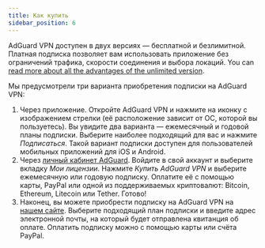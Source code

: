 ```yaml
---
title: Как купить
sidebar_position: 6
---
```


AdGuard VPN доступен в двух версиях — бесплатной и безлимитной. Платная подписка позволяет вам использовать приложение без ограничений трафика, скорости соединения и выбора локаций. You can [read more about all the advantages of the unlimited version](/general/free-vs-unlimited).

Мы предусмотрели три варианта приобретения подписки на AdGuard VPN:

1. Через приложение. Откройте AdGuard VPN и нажмите на иконку с изображением стрелки (её расположение зависит от ОС, которой вы пользуетесь). Вы увидите два варианта — ежемесячный и годовой планы подписки. Выберите наиболее подходящий для вас и нажмите *Подписаться*. Такой вариант подписки доступен для пользователей мобильных приложений для iOS и Android.
2. Через [личный кабинет AdGuard](https://my.adguard.com/). Войдите в свой аккаунт и выберите вкладку *Мои лицензии‎*. Нажмите *Купить AdGuard VPN* и выберите ежемесячную или годовую подписку. Оплатите её с помощью карты, PayPal или одной из поддерживаемых криптовалют: Bitcoin, Ethereum, Litecoin или Tether. Готово!
3. Наконец, вы можете приобрести подписку на AdGuard VPN на [нашем сайте](https://adguard-vpn.com/license.html). Выберите подходящий план подписки и введите адрес электронной почты, на который будет отправлена квитанция об оплате. Оплатить подписку можно с помощью карты или счёта PayPal.
